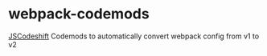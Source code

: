 # webpack-codemods
[JSCodeshift](https://github.com/facebook/jscodeshift) Codemods to automatically convert webpack config from v1 to v2
